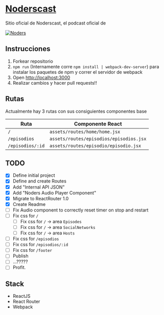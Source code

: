 # [Noderscast](www.noderscast.com) 


Sitio oficial de Noderscast, el podcast oficial de

[![Noders](../master/assets/img/noders3-rectangle-150.png)](http://www.noders.com)
> 

## Instrucciones
1. Forkear repositorio 
2. `npm run` (Internamente corre `npm install | webpack-dev-server`) para instalar los paquetes de npm y correr el servidor de webpack
3. Open [http://localhost:3000](http://localhost:3000)
4. Realizar cambios y hacer pull requests!! 

## Rutas
Actualmente hay 3 rutas con sus consiguientes componentes base

Ruta | Componente React
--- | --- 
`/` | `assets/routes/home/home.jsx`
`/episodios` | `assets/routes/episodios/episodios.jsx`
`/episodios/:id` | `assets/routes/episodio/episodio.jsx`


## TODO
- [x] Define initial project
- [x] Define and create Routes
- [x] Add "Internal API JSON"
- [x] Add "Noders Audio Player Component"
- [x] Migrate to ReactRouter 1.0
- [x] Create Readme
- [ ] Fix Audio component to correctly reset timer on stop and restart
- [ ] Fix css for `/`
	- [ ] Fix css for `/` -> area `Episodes`
	- [ ] Fix css for `/` -> area `SocialNetworks`
	- [ ] Fix css for `/` -> area `Hosts`
- [ ] Fix css for `/episodios`
- [ ] Fix css for `/episodios/:id`
- [ ] Fix css for `/footer`
- [ ] Publish
- [ ] ...?????
- [ ] Profit.

## Stack
- ReactJS
- React Router
- Webpack